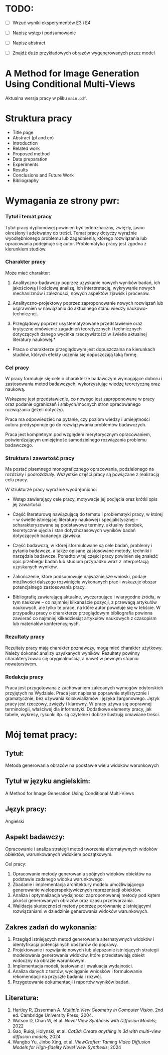# TODO:

- [ ] Wrzuć wyniki eksperymentów E3 i E4
- [ ] Napisz wstęp i podsumowanie
- [ ] Napisz abstract
- [ ] Znajdź dużo przykładowych obrazów wygenerowanych przez model


# A Method for Image Generation Using Conditional Multi-Views

Aktualna wersja pracy w pliku `main.pdf`.

# Struktura pracy

- Title page
- Abstract (pl and en)
- Introduction
- Related work
- Proposed method
- Data preparation
- Experiments
- Results
- Conclusions and Future Work
- Bibliography


# Wymagania ze strony pwr:

### Tytuł i temat pracy
Tytuł pracy dyplomowej powinien być jednoznaczny, zwięzły, jasno określony i adekwatny do treści. Temat pracy dotyczy wyraźnie wyodrębnionego problemu lub zagadnienia, którego rozwiązania lub opracowania podejmuje się autor. Problematyka pracy jest zgodna z kierunkiem studiów.


### Charakter pracy
Może mieć charakter:

1. Analityczno-badawczy poprzez uzyskanie nowych wyników badań, ich jakościową i ilościową analizę, ich interpretację, wykrywanie nowych mechanizmów i zależności, nowych aspektów zjawisk i procesów.

2. Analityczno-projektowy poprzez zaproponowanie nowych rozwiązań lub usprawnień w nawiązaniu do aktualnego stanu wiedzy naukowo-technicznej.

3. Przeglądowy poprzez usystematyzowane przedstawienie oraz krytyczne omówienie zagadnień teoretycznych i technicznych dotyczących danego wycinka rzeczywistości w świetle aktualnej literatury naukowej.*

* Praca o charakterze przeglądowym jest dopuszczalna na kierunkach studiów, których efekty uczenia się dopuszczają taką formę.

### Cel pracy
W pracy formułuje się cele o charakterze badawczym wymagające doboru i zastosowania metod badawczych, wykorzystując wiedzę teoretyczną oraz naukową.

Wskazane jest przedstawienie, co nowego jest zaproponowane w pracy oraz podanie ograniczeń i słabych/mocnych stron opracowanego rozwiązania (jeżeli dotyczy).

Praca ma odpowiedzieć na pytanie, czy poziom wiedzy i umiejętności autora predysponuje go do rozwiązywania problemów badawczych.

Praca jest kompletnym pod względem merytorycznym opracowaniem, potwierdzającym umiejętność samodzielnego rozwiązania problemu badawczego.


### Struktura i zawartość pracy
Ma postać pisemnego monograficznego opracowania, podzielonego na rozdziały i podrozdziały. Wszystkie części pracy są powiązane z realizacją celu pracy.

W strukturze pracy wyraźnie wyodrębniono:

- Wstęp zawierający cele pracy, motywacje jej podjęcia oraz krótki opis jej zawartości.

- Część literaturową nawiązującą do tematu i problematyki pracy, w której – w świetle istniejącej literatury naukowej i specjalistycznej – scharakteryzowane są podstawowe terminy, aktualny dorobek, teoretyczne ujęcia i stan dotychczasowych wyników badań dotyczących badanego zjawiska.

- Część badawczą, w której sformułowane są cele badań, problemy i pytania badawcze, a także opisane zastosowane metody, techniki i narzędzia badawcze. Ponadto w tej części pracy powinien się znaleźć opis przebiegu badań lub studium przypadku wraz z interpretacją uzyskanych wyników.

- Zakończenie, które podsumowuje najważniejsze wnioski, podaje możliwości dalszego rozwinięcia wykonanych prac i wskazuje obszar potencjalnego zastosowania pracy.

- Bibliografię zawierającą aktualne, wyczerpujące i wiarygodne źródła, w tym naukowe – co najmniej kilkanaście pozycji, z przewagą artykułów naukowych, ale tylko te prace, na które autor powołuje się w tekście. W przypadku pracy o charakterze przeglądowym bibliografia powinna zawierać co najmniej kilkadziesiąt artykułów naukowych z czasopism lub materiałów konferencyjnych.

### Rezultaty pracy
Rezultaty pracy mają charakter poznawczy, mogą mieć charakter użytkowy. Należy dokonać analizy uzyskanych wyników. Rezultaty powinny charakteryzować się oryginalnością, a nawet w pewnym stopniu nowatorstwem.

### Redakcja pracy
Praca jest przygotowana z zachowaniem zalecanych wymogów edytorskich przyjętych na Wydziale. Praca jest napisana poprawnie stylistycznie i gramatycznie, bez używania kolokwializmów i języka żargonowego. Język pracy jest rzeczowy, zwięzły i klarowny. W pracy używa się poprawnej terminologii, właściwej dla informatyki. Dodatkowe elementy pracy, jak tabele, wykresy, rysunki itp. są czytelne i dobrze ilustrują omawiane treści.



# Mój temat pracy:

## Tytuł: 
Metoda generowania obrazów na podstawie wielu widoków warunkowych

## Tytuł w języku angielskim:
A Method for Image Generation Using Conditional Multi-Views

## Język pracy:
Angielski

## Aspekt badawczy:
Opracowanie i analiza strategii metod tworzenia alternatywnych widoków obiektów, warunkowanych widokiem początkowym.

Cel pracy:
1. Opracowanie metody generowania spójnych widoków obiektów na podstawie zadanego widoku warunkowego.
2. Zbadanie i implementacja architektury modelu umożliwiającego generowanie wieloperspektywicznych reprezentacji obiektów.
3. Analiza i optymalizacja wydajności zaproponowanej metody pod kątem jakości generowanych obrazów oraz czasu przetwarzania.
4. Walidacja skuteczności metody poprzez porównanie z istniejącymi rozwiązaniami w dziedzinie generowania widoków warunkowych.

## Zakres zadań do wykonania:
1. Przegląd istniejących metod generowania alternatywnych widoków i identyfikacja potencjalnych obszarów do poprawy.
2. Projektowanie i rozwijanie nowych lub ulepszanie istniejących strategii modelowania generowania widoków, które przedstawiają obiekt widoczny na obrazie warunkowym.
3. Implementacja modeli, testowanie i ewaluacja wydajności.
4. Analiza danych z testów, wyciąganie wniosków i formułowanie rekomendacji na przyszłe badania i rozwój.
5. Przygotowanie dokumentacji i raportów wyników badań.

## Literatura:
1. Hartley R, Zisserman A. _Multiple View Geometry in Computer Vision_. 2nd ed. Cambridge University Press; 2004.
2. Watson D, Chan W, et al. _Novel View Synthesis with Diffusion Models_; 2022
3. Gao, Ruiqi, Holynski, et al. _Cat3d: Create anything in 3d with multi-view diffusion models_; 2024
4. Wangbo Yu, Jinbo Xing, et al. _ViewCrafter: Taming Video Diffusion Models for High-fidelity Novel View Synthesis_; 2024
